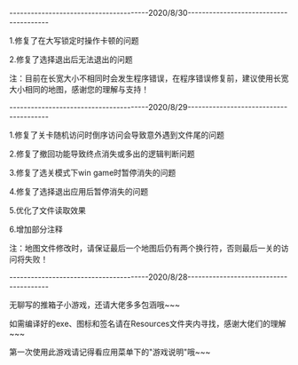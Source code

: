 ---------------------------------------2020/8/30---------------------------------------

1.修复了在大写锁定时操作卡顿的问题

2.修复了选择退出后无法退出的问题

注：目前在长宽大小不相同时会发生程序错误，在程序错误修复前，建议使用长宽大小相同的地图，感谢您的理解与支持！

---------------------------------------2020/8/29---------------------------------------

1.修复了关卡随机访问时倒序访问会导致意外遇到文件尾的问题

2.修复了撤回功能导致终点消失或多出的逻辑判断问题

3.修复了选关模式下win game时暂停消失的问题

4.修复了选择退出应用后暂停消失的问题

5.优化了文件读取效果

6.增加部分注释

注：地图文件修改时，请保证最后一个地图后仍有两个换行符，否则最后一关的访问将失败！

---------------------------------------2020/8/28---------------------------------------

无聊写的推箱子小游戏，还请大佬多多包涵哦~~~

如需编译好的exe、图标和签名请在Resources文件夹内寻找，感谢大佬们的理解~~~

第一次使用此游戏请记得看应用菜单下的"游戏说明"哦~~~
